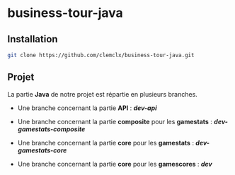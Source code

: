 # business-tour-java

## Installation 
```bash
git clone https://github.com/clemclx/business-tour-java.git
```
 
## Projet

La partie **Java**  de notre projet est répartie en plusieurs branches.

 - Une branche concernant la partie **API** :  ***dev-api***
 
 - Une branche concernant la partie **composite** pour les **gamestats** :  ***dev-gamestats-composite***

 - Une branche concernant la partie **core** pour les **gamestats** :  ***dev-gamestats-core***

 - Une branche concernant la partie **core** pour les **gamescores** :  ***dev***
